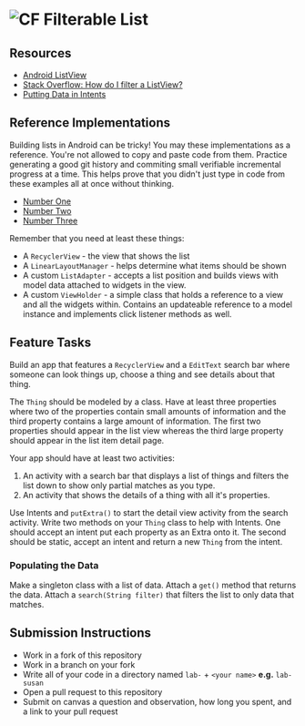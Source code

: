 # ![CF](http://i.imgur.com/7v5ASc8.png) Filterable List

## Resources  
* [Android ListView](https://developer.android.com/guide/topics/ui/layout/listview.html)
* [Stack Overflow: How do I filter a ListView?](https://stackoverflow.com/a/14663821)
* [Putting Data in Intents](https://developer.android.com/guide/components/intents-filters.html)

## Reference Implementations
Building lists in Android can be tricky! You may these implementations as
a reference. You're not allowed to copy and paste code from them. Practice
generating a good git history and commiting small verifiable incremental
progress at a time. This helps prove that you didn't just type in code from
these examples all at once without thinking.

* [Number One](https://github.com/codefellows/seattle-java-401d1/tree/master/class-28-android-persistent-storage-sharedprefs-network/demos/AndroidLists)
* [Number Two](https://github.com/codefellows/seattle-java-401d1/tree/master/class-28-android-persistent-storage-sharedprefs-network/demos/TouchableList)
* [Number Three](https://github.com/codefellows/seattle-java-401d1/tree/master/class-28-android-persistent-storage-sharedprefs-network/demos/TouchableList)

Remember that you need at least these things:

* A `RecyclerView` - the view that shows the list
* A `LinearLayoutManager` - helps determine what items should be shown
* A custom `ListAdapter` - accepts a list position and builds views with model
  data attached to widgets in the view.
* A custom `ViewHolder` - a simple class that holds a reference to a view and
  all the widgets within. Contains an updateable reference to a model instance
  and implements click listener methods as well.

## Feature Tasks
Build an app that features a `RecyclerView` and a `EditText` search bar where
someone can look things up, choose a thing and see details about that thing.

The `Thing` should be modeled by a class. Have at least three properties where
two of the properties contain small amounts of information and the third
property contains a large amount of information. The first two properties
should appear in the list view whereas the third large property should appear
in the list item detail page.

Your app should have at least two activities:
1. An activity with a search bar that displays a list of things and filters
   the list down to show only partial matches as you type.
2. An activity that shows the details of a thing with all it's properties.
   
Use Intents and `putExtra()` to start the detail view activity from the search
activity. Write two methods on your `Thing` class to help with Intents. One
should accept an intent put each property as an Extra onto it. The second
should be static, accept an intent and return a new `Thing` from the intent.

### Populating the Data
Make a singleton class with a list of data. Attach a `get()` method that
returns the data. Attach a `search(String filter)` that filters the list to
only data that matches.
  
## Submission Instructions
* Work in a fork of this repository
* Work in a branch on your fork
* Write all of your code in a directory named `lab-` + `<your name>` **e.g.** `lab-susan`
* Open a pull request to this repository
* Submit on canvas a question and observation, how long you spent, and a link to
  your pull request
